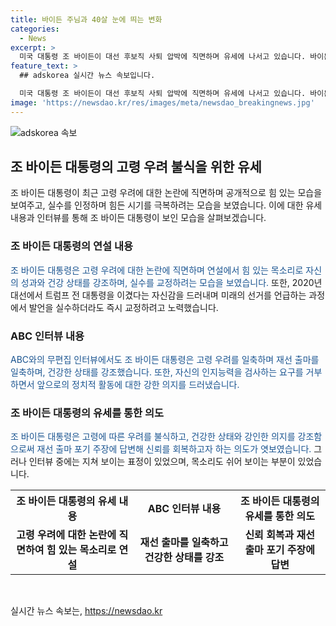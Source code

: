 ```yaml
---
title: 바이든 주님과 40살 눈에 띄는 변화
categories:
  - News
excerpt: >
  미국 대통령 조 바이든이 대선 후보직 사퇴 압박에 직면하며 유세에 나서고 있습니다. 바이든 대통령은 고령 우려 불식을 위해 프롬프터 없이 힘 있는 목소리로 연설하며 자신의 건강과 인지 능력에 대한 의심을 일축했습니다. 또한 바이든 대통령은 발언을 실수할 때마다 교정하며 신경 쓰는 모습을 보였으며, 트럼프 전 대통령과의 대결에 대한 자신감을 드러내기도 했습니다. 그러나 인터뷰에서는 지쳐보이는 표정과 쉰 목소리가 관측되었지만, 발언 중 맥락과 다른 이야기를 하는 경우는 없었습니다.
feature_text: >
  ## adskorea 실시간 뉴스 속보입니다.

  미국 대통령 조 바이든이 대선 후보직 사퇴 압박에 직면하며 유세에 나서고 있습니다. 바이든 대통령은 고령 우려 불식을 위해 프롬프터 없이 힘 있는 목소리로 연설하며 자신의 건강과 인지 능력에 대한 의심을 일축했습니다. 또한 바이든 대통령은 발언을 실수할 때마다 교정하며 신경 쓰는 모습을 보였으며, 트럼프 전 대통령과의 대결에 대한 자신감을 드러내기도 했습니다. 그러나 인터뷰에서는 지쳐보이는 표정과 쉰 목소리가 관측되었지만, 발언 중 맥락과 다른 이야기를 하는 경우는 없었습니다.
image: 'https://newsdao.kr/res/images/meta/newsdao_breakingnews.jpg'
---
```


<p><img src="https://newsdao.kr/res/images/meta/newsdao_breakingnews.jpg" alt="adskorea 속보" /></p>

<h2 data-ke-size="size26">조 바이든 대통령의 고령 우려 불식을 위한 유세</h2>

<p data-ke-size="size16">조 바이든 대통령이 최근 고령 우려에 대한 논란에 직면하며 공개적으로 힘 있는 모습을 보여주고, 실수를 인정하며 힘든 시기를 극복하려는 모습을 보였습니다. 이에 대한 유세 내용과 인터뷰를 통해 조 바이든 대통령이 보인 모습을 살펴보겠습니다.</p>

<h3><b>조 바이든 대통령의 연설 내용</b></h3>

<p data-ke-size="size16"><span style="color: #1a5490;">조 바이든 대통령은 고령 우려에 대한 논란에 직면하며 연설에서 힘 있는 목소리로 자신의 성과와 건강 상태를 강조하며, 실수를 교정하려는 모습을 보였습니다.</span> 또한, 2020년 대선에서 트럼프 전 대통령을 이겼다는 자신감을 드러내며 미래의 선거를 언급하는 과정에서 발언을 실수하더라도 즉시 교정하려고 노력했습니다.</p>

<h3><b>ABC 인터뷰 내용</b></h3>

<p data-ke-size="size16"><span style="color: #1a5490;">ABC와의 무편집 인터뷰에서도 조 바이든 대통령은 고령 우려를 일축하며 재선 출마를 일축하며, 건강한 상태를 강조했습니다. 또한, 자신의 인지능력을 검사하는 요구를 거부하면서 앞으로의 정치적 활동에 대한 강한 의지를 드러냈습니다.</span></p>

<h3><b>조 바이든 대통령의 유세를 통한 의도</b></h3>

<p data-ke-size="size16"><span style="color: #1a5490;">조 바이든 대통령은 고령에 따른 우려를 불식하고, 건강한 상태와 강인한 의지를 강조함으로써 재선 출마 포기 주장에 답변해 신뢰를 회복하고자 하는 의도가 엿보였습니다.</span> 그러나 인터뷰 중에는 지쳐 보이는 표정이 있었으며, 목소리도 쉬어 보이는 부분이 있었습니다.</p>

<table>
    <tr>
        <th>조 바이든 대통령의 유세 내용</th>
        <th>ABC 인터뷰 내용</th>
        <th>조 바이든 대통령의 유세를 통한 의도</th>
    </tr>
    <tr>
        <td style="text-align: center; height: 17px;"><b>고령 우려에 대한 논란에 직면하여 힘 있는 목소리로 연설</b></td>
        <td style="text-align: center; height: 17px;"><b>재선 출마를 일축하고 건강한 상태를 강조</b></td>
        <td style="text-align: center; height: 17px;"><b>신뢰 회복과 재선 출마 포기 주장에 답변</b></td>
    </tr>
</table>

<p data-ke-size="size16">&nbsp;</p>
실시간 뉴스 속보는, <a href="https://newsdao.kr" rel="dofollow">https://newsdao.kr</a>


